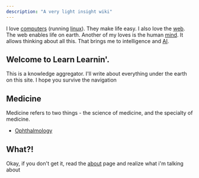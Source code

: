 ```yaml
---
description: "A very light insight wiki"
---
```


I love [computers](/computers/) (running [linux](/linux/)). They make life easy. I also love the [web](/web/). The web enables life on earth. Another of my loves is the human [mind](/mind/). It allows thinking about all this. That brings me to intelligence and [AI](/ai/).


Welcome to Learn Learnin'.
----
This is a knowledge aggregator. I'll write about everything under the earth on this site. I hope you survive the navigation

Medicine
---
Medicine refers to two things - the science of medicine, and the specialty of medicine. 
* [Ophthalmology](/ophthalmology/) 

What?!
-----
Okay, if you don't get it, read the [about](/about/) page and realize what i'm talking about

